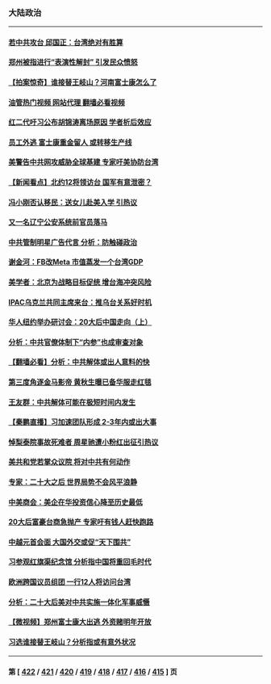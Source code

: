 ### 大陆政治
---
#### [若中共攻台 邱国正：台湾绝对有胜算](../../pages/ncid277/n13857264.md?11020445) 
#### [郑州被指进行“表演性解封” 引发民众愤怒](../../pages/ncid277/n13857307.md?11020445) 
#### [【拍案惊奇】谁接替王岐山？河南富士康怎么了](../../pages/ncid277/n13857226.md?11020445) 
#### [油管热门视频 网站代理 翻墙必看视频](http://132.145.103.77:81/youtube.html?11020445)
#### [红二代吁习公布胡锦涛离场原因 学者析后效应](../../pages/ncid277/n13857076.md?11020445) 
#### [员工外逃 富士康重金留人 或转移生产线](../../pages/ncid277/n13857153.md?11020445) 
#### [美警告中共网攻威胁全球基建 专家吁美协防台湾](../../pages/ncid277/n13856970.md?11020445) 
#### [【新闻看点】北约12将领访台 国军有意泄密？](../../pages/ncid277/n13856684.md?11020445) 
#### [冯小刚否认移民：送女儿赴美入学 引热议](../../pages/ncid277/n13857062.md?11020445) 
#### [又一名辽宁公安系统前官员落马](../../pages/ncid277/n13857064.md?11020445) 
#### [中共管制明星广告代言 分析：防触碰政治](../../pages/ncid277/n13856840.md?11020445) 
#### [谢金河：FB改Meta 市值蒸发一个台湾GDP](../../pages/ncid277/n13857002.md?11020445) 
#### [美学者：北京为战略目标促统 增台海冲突风险](../../pages/ncid277/n13856923.md?11020445) 
#### [IPAC乌克兰共同主席来台：推乌台关系好时机](../../pages/ncid277/n13856792.md?11020445) 
#### [华人纽约举办研讨会：20大后中国走向（上）](../../pages/ncid277/n13856681.md?11020445) 
#### [分析：中共官僚体制下“内参”也成审查对象](../../pages/ncid277/n13856737.md?11020445) 
#### [【翻墙必看】分析：中共解体或出人意料的快](../../pages/ncid277/n13856812.md?11020445) 
#### [第三度角逐金马影帝 黄秋生曝已备华服走红毯](../../pages/ncid277/n13856693.md?11020445) 
#### [王友群：中共解体可能在极短时间内发生](../../pages/ncid277/n13856701.md?11020445) 
#### [【秦鹏直播】习加速团队形成 2-3年内或出大事](../../pages/ncid277/n13856696.md?11020445) 
#### [悼梨泰院事故死难者 周星驰遭小粉红出征引热议](../../pages/ncid277/n13856667.md?11020445) 
#### [美共和党若掌众议院 将对中共有何动作](../../pages/ncid277/n13856657.md?11020445) 
#### [专家：二十大之后 世界局势不会风平浪静](../../pages/ncid277/n13856594.md?11020445) 
#### [中美商会：美企在华投资信心降至历史最低](../../pages/ncid277/n13856637.md?11020445) 
#### [20大后富豪台商急抛产 专家吁有钱人赶快跑路](../../pages/ncid277/n13856145.md?11020445) 
#### [中越元首会面 大国外交或促“天下围共”](../../pages/ncid277/n13856318.md?11020445) 
#### [习参观红旗渠纪念馆 分析指中国将重回毛时代](../../pages/ncid277/n13856267.md?11020445) 
#### [欧洲跨国议员组团 一行12人将访问台湾](../../pages/ncid277/n13856486.md?11020445) 
#### [分析：二十大后美对中共实施一体化军事威慑](../../pages/ncid277/n13856552.md?11020445) 
#### [【微视频】郑州富士康大出逃 外资赌明年开放](../../pages/ncid277/n13856446.md?11020445) 
#### [习选谁接替王岐山？分析指或有意外状况](../../pages/ncid277/n13856386.md?11020445) 

---
#### 第 [ [422](./422.md?11020445) / [421](./421.md?11020445) / [420](./420.md?11020445) / [419](./419.md?11020445) / [418](./418.md?11020445) / [417](./417.md?11020445) / [416](./416.md?11020445) / [415](./415.md?11020445) ] 页
